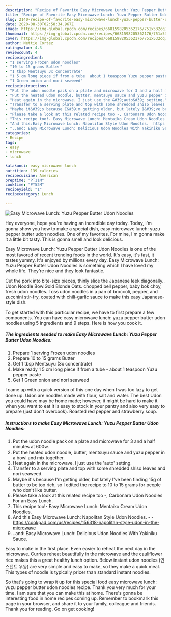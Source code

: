 ```yaml
---
description: "Recipe of Favorite Easy Microwave Lunch: Yuzu Pepper Butter Udon Noodles"
title: "Recipe of Favorite Easy Microwave Lunch: Yuzu Pepper Butter Udon Noodles"
slug: 2140-recipe-of-favorite-easy-microwave-lunch-yuzu-pepper-butter-udon-noodles
date: 2020-08-30T02:58:34.967Z
image: https://img-global.cpcdn.com/recipes/6681598205362176/751x532cq70/easy-microwave-lunch-yuzu-pepper-butter-udon-noodles-recipe-main-photo.jpg
thumbnail: https://img-global.cpcdn.com/recipes/6681598205362176/751x532cq70/easy-microwave-lunch-yuzu-pepper-butter-udon-noodles-recipe-main-photo.jpg
cover: https://img-global.cpcdn.com/recipes/6681598205362176/751x532cq70/easy-microwave-lunch-yuzu-pepper-butter-udon-noodles-recipe-main-photo.jpg
author: Nettie Cortez
ratingvalue: 4.3
reviewcount: 4
recipeingredient:
- "1 serving Frozen udon noodles"
- "10 to 15 grams Butter"
- "1 tbsp Mentsuyu 3x concentrate"
- "1 5 cm long piece if from a tube  about 1 teaspoon Yuzu pepper paste"
- "1 Green onion and nori seaweed"
recipeinstructions:
- "Put the udon noodle pack on a plate and microwave for 3 and a half minutes at 600w."
- "Put the heated udon noodle, butter, mentsuyu sauce and yuzu pepper in a bowl and mix together."
- "Heat again in the microwave. I just use the &#39;auto&#39; setting."
- "Transfer to a serving plate and top with some shredded shiso leaves and nori seaweed."
- "Maybe it&#39;s because I&#39;m getting older, but lately I&#39;ve been finding 15g of butter to be too rich, so I edited the recipe to 10 to 15 grams for people who don&#39;t like butter."
- "Please take a look at this related recipe too -, Carbonara Udon Noodles For an Easy Lunch."
- "This recipe too!- Easy Microwave Lunch: Mentaiko Cream Udon Noodles."
- "And this:Easy Microwave Lunch: Napolitan Style Udon Noodles.  https://cookpad.com/us/recipes/156318-napolitan-style-udon-in-the-microwave"
- "..and: Easy Microwave Lunch: Delicious Udon Noodles With Yakiniku Sauce."
categories:
- Recipe
tags:
- easy
- microwave
- lunch

katakunci: easy microwave lunch 
nutrition: 139 calories
recipecuisine: American
preptime: "PT11M"
cooktime: "PT52M"
recipeyield: "1"
recipecategory: Lunch

---
```



![Easy Microwave Lunch: Yuzu Pepper Butter Udon Noodles](https://img-global.cpcdn.com/recipes/6681598205362176/751x532cq70/easy-microwave-lunch-yuzu-pepper-butter-udon-noodles-recipe-main-photo.jpg)

Hey everyone, hope you're having an incredible day today. Today, I'm gonna show you how to make a special dish, easy microwave lunch: yuzu pepper butter udon noodles. One of my favorites. For mine, I'm gonna make it a little bit tasty. This is gonna smell and look delicious.

Easy Microwave Lunch: Yuzu Pepper Butter Udon Noodles is one of the most favored of recent trending foods in the world. It's easy, it's fast, it tastes yummy. It's enjoyed by millions every day. Easy Microwave Lunch: Yuzu Pepper Butter Udon Noodles is something which I have loved my whole life. They're nice and they look fantastic.

Cut the pork into bite-size pieces, thinly slice the Japanese leek diagonally.. Udon Noodle BowlGold Blonde Oats. chopped bell pepper, baby bok choy, fresh udon noodles. Toss udon noodles in a pan of broccoli, pepper, and zucchini stir-fry, coated with chili-garlic sauce to make this easy Japanese-style dish.


To get started with this particular recipe, we have to first prepare a few components. You can have easy microwave lunch: yuzu pepper butter udon noodles using 5 ingredients and 9 steps. Here is how you cook it.

<!--inarticleads1-->

##### The ingredients needed to make Easy Microwave Lunch: Yuzu Pepper Butter Udon Noodles:

1. Prepare 1 serving Frozen udon noodles
1. Prepare 10 to 15 grams Butter
1. Get 1 tbsp Mentsuyu (3x concentrate)
1. Make ready 1 5 cm long piece if from a tube - about 1 teaspoon Yuzu pepper paste
1. Get 1 Green onion and nori seaweed


I came up with a quick version of this one day when I was too lazy to get done up. Udon are noodles made with flour, salt and water. The best Udon you could have may be home made; however, it might be hard to make it when you want to eat It is easy to stock in your pantry and also very easy to prepare (just don&#39;t overcook). Roasted red pepper and strawberry soup. 

<!--inarticleads2-->

##### Instructions to make Easy Microwave Lunch: Yuzu Pepper Butter Udon Noodles:

1. Put the udon noodle pack on a plate and microwave for 3 and a half minutes at 600w.
1. Put the heated udon noodle, butter, mentsuyu sauce and yuzu pepper in a bowl and mix together.
1. Heat again in the microwave. I just use the &#39;auto&#39; setting.
1. Transfer to a serving plate and top with some shredded shiso leaves and nori seaweed.
1. Maybe it&#39;s because I&#39;m getting older, but lately I&#39;ve been finding 15g of butter to be too rich, so I edited the recipe to 10 to 15 grams for people who don&#39;t like butter.
1. Please take a look at this related recipe too -, Carbonara Udon Noodles For an Easy Lunch.
1. This recipe too!- Easy Microwave Lunch: Mentaiko Cream Udon Noodles.
1. And this:Easy Microwave Lunch: Napolitan Style Udon Noodles. -  - https://cookpad.com/us/recipes/156318-napolitan-style-udon-in-the-microwave
1. ..and: Easy Microwave Lunch: Delicious Udon Noodles With Yakiniku Sauce.


Easy to make in the first place. Even easier to reheat the next day in the microwave. Curries reheat beautifully in the microwave and the cauliflower rice makes this a great healthy lunch option. Below instant udon noodles (인스턴트 우동) are very simple and easy to make, so they make a quick meal. This types of noodle is typically pricer than standard instant noodles. 

So that's going to wrap it up for this special food easy microwave lunch: yuzu pepper butter udon noodles recipe. Thank you very much for your time. I am sure that you can make this at home. There's gonna be interesting food in home recipes coming up. Remember to bookmark this page in your browser, and share it to your family, colleague and friends. Thank you for reading. Go on get cooking!
